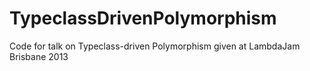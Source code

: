 TypeclassDrivenPolymorphism
===========================

Code for talk on Typeclass-driven Polymorphism given at LambdaJam Brisbane 2013
